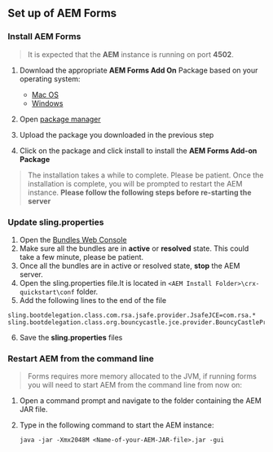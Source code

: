 ## Set up of AEM Forms

### Install AEM Forms

> It is expected that the **AEM** instance is running on port **4502**. 

1. Download the appropriate **AEM Forms Add On** Package based on your operating system:
	* <a href="https://experience.adobe.com/#/downloads/content/software-distribution/en/aem.html?fulltext=Add%7E+on%7E+OSX%7E&1_group.propertyvalues.property=.%2Fjcr%3Acontent%2Fmetadata%2Fdc%3Aversion&1_group.propertyvalues.operation=equals&1_group.propertyvalues.0_values=target-version%3Aaem%2F6-5&2_group.propertyvalues.property=.%2Fjcr%3Acontent%2Fmetadata%2Fdc%3Asolution&2_group.propertyvalues.operation=equals&2_group.propertyvalues.0_values=target-solution%3Aaem%2Fforms&3_group.propertyvalues.property=.%2Fjcr%3Acontent%2Fmetadata%2Fdc%3AsoftwareType&3_group.propertyvalues.operation=equals&3_group.propertyvalues.0_values=software-type%3Aservice-and-cumulative-fix&orderby=%40jcr%3Acontent%2Fjcr%3AlastModified&orderby.sort=desc&layout=list&p.offset=0&p.limit=4" target="_blank" class="button">Mac OS</a>
	* <a href="https://experience.adobe.com/#/downloads/content/software-distribution/en/aem.html?fulltext=Add%7E+on%7E+Windows%7E&1_group.propertyvalues.property=.%2Fjcr%3Acontent%2Fmetadata%2Fdc%3Aversion&1_group.propertyvalues.operation=equals&1_group.propertyvalues.0_values=target-version%3Aaem%2F6-5&2_group.propertyvalues.property=.%2Fjcr%3Acontent%2Fmetadata%2Fdc%3Asolution&2_group.propertyvalues.operation=equals&2_group.propertyvalues.0_values=target-solution%3Aaem%2Fforms&3_group.propertyvalues.property=.%2Fjcr%3Acontent%2Fmetadata%2Fdc%3AsoftwareType&3_group.propertyvalues.operation=equals&3_group.propertyvalues.0_values=software-type%3Aservice-and-cumulative-fix&orderby=%40jcr%3Acontent%2Fjcr%3AlastModified&orderby.sort=desc&layout=list&p.offset=0&p.limit=4" target="_blank" class="button">Windows</a>  

2.  Open [package manager](http://localhost:4502/crx/packmgr/index.jsp)

3. Upload the package you downloaded in the previous step

4. Click on the package and click install to install the **AEM Forms Add-on Package**

> The installation takes a while to complete. Please be patient. Once the installation is complete, you will be prompted to restart the AEM instance. **Please follow the following steps before re-starting the server**

### Update sling.properties

1. Open the [Bundles Web Console](http://localhost:4502/system/console/bundles) 
2. Make sure all the bundles are in **active** or **resolved** state. This could take a few minute, please be patient. 
3. Once all the bundles are in active or resolved state, **stop** the AEM server.
4. Open the sling.properties file.It is located in `<AEM Install Folder>\crx-quickstart\conf` folder. 
5. Add the following lines to the  end of the file 

  ```
  sling.bootdelegation.class.com.rsa.jsafe.provider.JsafeJCE=com.rsa.*
  sling.bootdelegation.class.org.bouncycastle.jce.provider.BouncyCastleProvider=org.bouncycastle.*
  ```
6. Save the **sling.properties** files

### Restart AEM from the command line

> Forms requires more memory allocated to the JVM, if running forms you will need to start AEM from the command line from now on:

1. Open a command prompt and navigate to the folder containing the AEM JAR file. 
2. Type in the following command to start the AEM instance:

   ```
   java -jar -Xmx2048M <Name-of-your-AEM-JAR-file>.jar -gui
   ```

  

  
